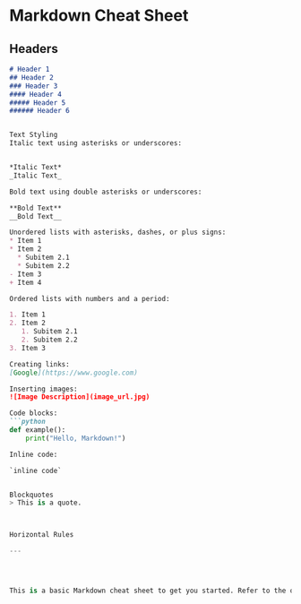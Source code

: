 # Markdown Cheat Sheet

## Headers

```markdown
# Header 1
## Header 2
### Header 3
#### Header 4
##### Header 5
###### Header 6


Text Styling
Italic text using asterisks or underscores:


*Italic Text*
_Italic Text_

Bold text using double asterisks or underscores:

**Bold Text**
__Bold Text__

Unordered lists with asterisks, dashes, or plus signs:
* Item 1
* Item 2
  * Subitem 2.1
  * Subitem 2.2
- Item 3
+ Item 4

Ordered lists with numbers and a period:

1. Item 1
2. Item 2
   1. Subitem 2.1
   2. Subitem 2.2
3. Item 3

Creating links:
[Google](https://www.google.com)

Inserting images:
![Image Description](image_url.jpg)

Code blocks:
```python
def example():
    print("Hello, Markdown!")

Inline code:

`inline code`


Blockquotes
> This is a quote.



Horizontal Rules

---




This is a basic Markdown cheat sheet to get you started. Refer to the official Markdown documentation at https://www.markdownguide.org/ for more details and resources.





